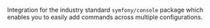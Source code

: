 Integration for the industry standard `symfony/console` package which enables you to easily add commands across multiple configurations.
